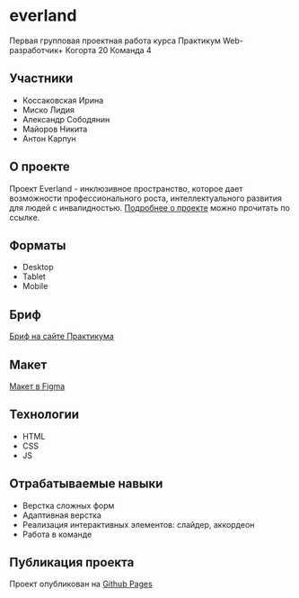 # everland

Первая групповая проектная работа курса Практикум Web-разработчик+
Когорта 20
Команда 4

## Участники
* Коссаковская Ирина
* Миско Лидия
* Александр Сободянин
* Майоров Никита
* Антон Карпун


## О проекте
Проект Everland - инклюзивное пространство, которое дает возможности профессионального роста, интеллектуального развития для людей с инвалидностью.
[Подробнее о проекте](https://evland.ru/main/o_project/) можно прочитать по ссылке.

## Форматы
* Desktop
* Tablet
* Mobile

## Бриф
[Бриф на сайте Практикума](https://www.notion.so/Everland-1-d3d4576f78ca451ab2331b6b0795d72c)

## Макет
[Макет в Figma](https://www.figma.com/file/59a1PXM1KLWN0hWWMl1Kni/Everland-(Copy)?node-id=300%3A539)

## Технологии
* HTML
* CSS
* JS

## Отрабатываемые навыки
* Верстка сложных форм
* Адаптивная верстка
* Реализация интерактивных элементов: слайдер, аккордеон
* Работа в команде

## Публикация проекта

Проект опубликован на [Github Pages](https://kossakovskaia.github.io/everland/)